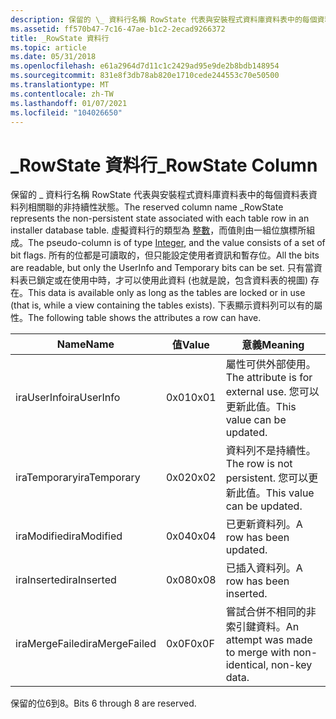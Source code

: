```yaml
---
description: 保留的 \_ 資料行名稱 RowState 代表與安裝程式資料庫資料表中的每個資料表資料列相關聯的非持續性狀態。
ms.assetid: ff570b47-7c16-47ae-b1c2-2ecad9266372
title: _RowState 資料行
ms.topic: article
ms.date: 05/31/2018
ms.openlocfilehash: e61a2964d7d11c1c2429ad95e9de2b8bdb148954
ms.sourcegitcommit: 831e8f3db78ab820e1710cede244553c70e50500
ms.translationtype: MT
ms.contentlocale: zh-TW
ms.lasthandoff: 01/07/2021
ms.locfileid: "104026650"
---
```

# <a name="_rowstate-column"></a><span data-ttu-id="4366f-103">\_RowState 資料行</span><span class="sxs-lookup"><span data-stu-id="4366f-103">\_RowState Column</span></span>

<span data-ttu-id="4366f-104">保留的 \_ 資料行名稱 RowState 代表與安裝程式資料庫資料表中的每個資料表資料列相關聯的非持續性狀態。</span><span class="sxs-lookup"><span data-stu-id="4366f-104">The reserved column name \_RowState represents the non-persistent state associated with each table row in an installer database table.</span></span> <span data-ttu-id="4366f-105">虛擬資料行的類型為 [整數](integer.md)，而值則由一組位旗標所組成。</span><span class="sxs-lookup"><span data-stu-id="4366f-105">The pseudo-column is of type [Integer](integer.md), and the value consists of a set of bit flags.</span></span> <span data-ttu-id="4366f-106">所有的位都是可讀取的，但只能設定使用者資訊和暫存位。</span><span class="sxs-lookup"><span data-stu-id="4366f-106">All the bits are readable, but only the UserInfo and Temporary bits can be set.</span></span> <span data-ttu-id="4366f-107">只有當資料表已鎖定或在使用中時，才可以使用此資料 (也就是說，包含資料表的視圖) 存在。</span><span class="sxs-lookup"><span data-stu-id="4366f-107">This data is available only as long as the tables are locked or in use (that is, while a view containing the tables exists).</span></span> <span data-ttu-id="4366f-108">下表顯示資料列可以有的屬性。</span><span class="sxs-lookup"><span data-stu-id="4366f-108">The following table shows the attributes a row can have.</span></span>



| <span data-ttu-id="4366f-109">Name</span><span class="sxs-lookup"><span data-stu-id="4366f-109">Name</span></span>           | <span data-ttu-id="4366f-110">值</span><span class="sxs-lookup"><span data-stu-id="4366f-110">Value</span></span> | <span data-ttu-id="4366f-111">意義</span><span class="sxs-lookup"><span data-stu-id="4366f-111">Meaning</span></span>                                                        |
|----------------|-------|----------------------------------------------------------------|
| <span data-ttu-id="4366f-112">iraUserInfo</span><span class="sxs-lookup"><span data-stu-id="4366f-112">iraUserInfo</span></span>    | <span data-ttu-id="4366f-113">0x01</span><span class="sxs-lookup"><span data-stu-id="4366f-113">0x01</span></span>  | <span data-ttu-id="4366f-114">屬性可供外部使用。</span><span class="sxs-lookup"><span data-stu-id="4366f-114">The attribute is for external use.</span></span> <span data-ttu-id="4366f-115">您可以更新此值。</span><span class="sxs-lookup"><span data-stu-id="4366f-115">This value can be updated.</span></span>  |
| <span data-ttu-id="4366f-116">iraTemporary</span><span class="sxs-lookup"><span data-stu-id="4366f-116">iraTemporary</span></span>   | <span data-ttu-id="4366f-117">0x02</span><span class="sxs-lookup"><span data-stu-id="4366f-117">0x02</span></span>  | <span data-ttu-id="4366f-118">資料列不是持續性。</span><span class="sxs-lookup"><span data-stu-id="4366f-118">The row is not persistent.</span></span> <span data-ttu-id="4366f-119">您可以更新此值。</span><span class="sxs-lookup"><span data-stu-id="4366f-119">This value can be updated.</span></span>          |
| <span data-ttu-id="4366f-120">iraModified</span><span class="sxs-lookup"><span data-stu-id="4366f-120">iraModified</span></span>    | <span data-ttu-id="4366f-121">0x04</span><span class="sxs-lookup"><span data-stu-id="4366f-121">0x04</span></span>  | <span data-ttu-id="4366f-122">已更新資料列。</span><span class="sxs-lookup"><span data-stu-id="4366f-122">A row has been updated.</span></span>                                        |
| <span data-ttu-id="4366f-123">iraInserted</span><span class="sxs-lookup"><span data-stu-id="4366f-123">iraInserted</span></span>    | <span data-ttu-id="4366f-124">0x08</span><span class="sxs-lookup"><span data-stu-id="4366f-124">0x08</span></span>  | <span data-ttu-id="4366f-125">已插入資料列。</span><span class="sxs-lookup"><span data-stu-id="4366f-125">A row has been inserted.</span></span>                                       |
| <span data-ttu-id="4366f-126">iraMergeFailed</span><span class="sxs-lookup"><span data-stu-id="4366f-126">iraMergeFailed</span></span> | <span data-ttu-id="4366f-127">0x0F</span><span class="sxs-lookup"><span data-stu-id="4366f-127">0x0F</span></span>  | <span data-ttu-id="4366f-128">嘗試合併不相同的非索引鍵資料。</span><span class="sxs-lookup"><span data-stu-id="4366f-128">An attempt was made to merge with non-identical, non-key data.</span></span> |



 

<span data-ttu-id="4366f-129">保留的位6到8。</span><span class="sxs-lookup"><span data-stu-id="4366f-129">Bits 6 through 8 are reserved.</span></span>

 

 



